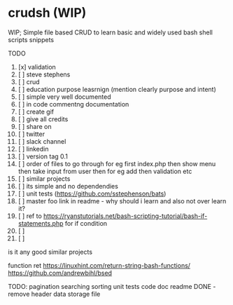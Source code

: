 # crudsh (WIP)
WIP; Simple file based CRUD to learn basic and widely used bash shell scripts snippets

TODO

1. [x]  validation
1. [ ]  steve stephens
1. [ ]  crud
1. [ ]  education purpose leasrnign (mention clearly purpose and intent)
1. [ ]  simple very well documented
1. [ ]  in code commentng documentation
1. [ ]  create gif
1. [ ]  give all credits
1. [ ]  share on
1. [ ]      twitter
1. [ ]      slack channel
1. [ ]      linkedin
1. [ ]  version tag 0.1
1. [ ]  order of files to go through for eg first index.php then show menu then take input from user then for eg add then validation etc
1. [ ]  similar projects
1. [ ]  its simple and no dependendies
1. [ ]  unit tests (https://github.com/sstephenson/bats)
1. [ ]  master foo link in readme - why should i learn and also not over learn it?
1. [ ]  ref to https://ryanstutorials.net/bash-scripting-tutorial/bash-if-statements.php for if condition
1. [ ]
1. [ ]





is it any good
similar projects


function ret
    https://linuxhint.com/return-string-bash-functions/
https://github.com/andrewbihl/bsed




TODO:
pagination
searching
sorting
unit tests
code doc
readme
DONE - remove header data storage file
